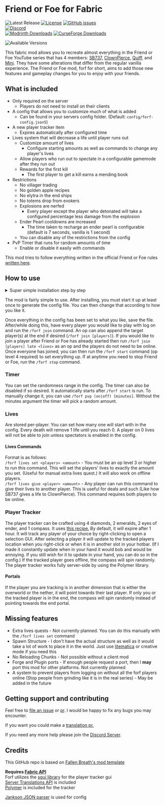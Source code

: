 # Friend or Foe for Fabric

![Latest Release](https://img.shields.io/github/v/tag/ILIkeFood971/forf?label=Latest%20Release)
[![License](https://img.shields.io/github/license/ILIkeFood971/forf)](https://github.com/ILikeFood971/ForF/blob/1.20/LICENSE)
[![GitHub issues](https://img.shields.io/github/issues/ILikeFood971/forf)](https://github.com/ILikeFood971/ForF/issues)  
[![Discord](https://img.shields.io/discord/1142919875300430015?logo=discord&label=discord)](https://discord.gg/ypyRwVEaBT)  
[![Modrinth Downloads](https://img.shields.io/modrinth/dt/forf?logo=modrinth&label=Modrinth%20Downloads)](https://modrinth.com/mod/forf)
[![CurseForge Downloads](https://cf.way2muchnoise.eu/full_919008_CurseForge%20Downloads.svg)](https://www.curseforge.com/minecraft/mc-mods/forf)

![Available Versions](https://cf.way2muchnoise.eu/versions/For%20MC_919008_all.svg)

This fabric mod allows you to recreate almost everything in the Friend or Foe YouTube series that has 4
members: [SB737,](https://youtube.com/playlist?list=PLWJikipm2MTbCmHm6e9KV0bPmW6chk1j9) [ClownPierce,](https://www.youtube.com/@ClownPierce) [Quiff,](https://www.youtube.com/@QuiffYT)
and [Mini](https://www.youtube.com/playlist?list=PLkUQm5HBzevSUv6iW8EMErAmIKPKD4uF7). They have some alterations that
differ from the regular vanilla experience. The Friend or Foe mod, forf for short, aims to add those new features and
gameplay changes for you to enjoy with your friends.

## What is included

- Only required on the server
    - Players do not need to install on their clients
- A config that allows you to customize much of what is added
    - Can be found in your servers config folder. (Default: `config/forf-config.json5`)
- A new player tracker item
    - Expires automatically after configured time
- Lives system that will decrease a life until player runs out
    - Customize amount of lives
        - Configure starting amounts as well as commands to change any player's lives
    - Allow players who run out to spectate in a configurable gamemode after they run out
    - Rewards for the first kill
        - The first player to get a kill earns a mending book
- Restrictions
    - No villager trading
    - No golden apple recipes
    - No elytra in the end ships
    - No totems drop from evokers
    - Explosions are nerfed
        - Every player except the player who detonated will take a configured percentage less damage from the explosion
    - Ender Pearl cooldowns are increased
        - The time taken to recharge an ender pearl is configurable (default is 7 seconds, vanilla is 1 second)
    - You can disable any of the restrictions from the config
- PvP Timer that runs for random amounts of time
    - Enable or disable it easily with commands

This mod tries to follow everything written in the official Friend or Foe
rules [written here](https://pastebin.com/X9j3ZsNb).

## How to use

<details><summary>Super simple installation step by step</summary>

1. Set up a Minecraft server
    1. You can use either a server host or host it yourself
    2. If you are hosting it yourself, you can
       use [this](https://help.minecraft.net/hc/en-us/articles/360058525452-How-to-Setup-a-Minecraft-Java-Edition-Server)
       tutorial
    3. Download and install the latest Fabric Loader for servers from [here](https://fabricmc.net/use/server/)
        1. Most server hosts can do this automatically for you, if you need help installing on a server host look
           through their documentation or look up how to install Fabric on your server host
        2. If you're self-hosting it then replace the server jar you downloaded in step 1 with this new jar file
2. Install Friend or Foe and it's dependencies
    1. Download the latest Friend or Foe version for your Minecraft version
       from [Modrinth](https://modrinth.com/mod/forf)
       or [CurseForge](https://www.curseforge.com/minecraft/mc-mods/forf/files/all)
    2. Download the latest Fabric API version for your Minecraft version
       from [Modrinth](https://modrinth.com/mod/fabric-api)
       or [CurseForge](https://www.curseforge.com/minecraft/mc-mods/fabric-api/files/all)
    3. Put the 2 jar files you downloaded in step 3 and 4 into your server's `mods` folder
        1. If you are using a server host, you can usually do this through their file manager
        2. If you are self-hosting, you can find the `mods` folder in the same folder as the server jar
    4. Start up your server
        1. If you are using a server host, you can usually do this through their control panel
        2. If you are self-hosting, you can start it up by running the server jar file
3. Edit your Friend or Foe config file
    1. Stop your server
    2. Open the config file in your favorite text editor or in your server host's file manager
        1. You can find the config file in the same folder as the server jar
    3. Carefully look through all the options and edit them however you want
    4. Save the file
4. Start Friend or Foe
    1. Start up your server
    2. Run the `/forf join` command on every player you want to play with
        1. You can also append the target player(s) at the end if desired (`/forf join [players]`) (This works even with
           player who are not online)
    3. Run the `/forf start` command (op level 3 required) to set everything up
        1. Either have an op run it or run it on the server console
    4. Enjoy!

</details>

The mod is fairly simple to use. After installing, you must start it up at least once to generate the config file. You
can then change that according to how you like it.

Once everything in the config has been set to what you like, save the file. After/while doing this, have every player
you would like to play with log on and run the `/forf join` command. An op can also append the target player(s) at the
end if desired (`/forf join [players]`). If you would like to join a player after Friend or Foe has already started then
run `/forf join [players] late <lives>` as an op and the players do not need to be online. Once everyone has joined, you
can then run the `/forf start` command (op level 4 required) to set everything up. If at anytime you need to stop Friend
or Foe, run the `/forf stop` command.

### Timer

You can set the randomness range in the config. The timer can also be disabled if so desired. It automatically starts
after `/forf start` is run. To manually change it, you can use `/forf pvp (on|off) [minutes]`. Without the minutes
argument the timer will pick a random amount.

### Lives

Are stored per-player. You can set how many one will start with in the config. Every death will remove 1 life until you
reach 0. A player on 0 lives will not be able to join unless spectators is enabled in the config.

#### Lives Commands

Format is as follows:  
`/forf lives set <players> <amount>` - You must be an op level 3 or higher to run this command. This will set the
players' lives to exactly the amount you set. (Useful for manual extra lives quest.) It will also work on offline
players.  
`/forf lives give <player> <amount>` - Any player can run this command to give their lives to another player. This is
useful for deals and such (Like how SB737 gives a life to ClownPierce). This command requires both players to be online.

### Player Tracker

The player tracker can be crafted using 4 diamonds, 2 emeralds, 2 eyes of ender, and 1 compass. It
uses [this recipe.](https://gyazo.com/444fa8fc199afff4d1af3c8dd641fab4) By default, it will expire after 1 hour. It will
track any player of your choice by right-clicking to open a selection GUI. After selecting a player it will update to
the tracked players location when you right-click or when it is in another slot in your hotbar. (If I made it constantly
update when in your hand it would bob and would be annoying. If you still wish for it to update in your hand, you can do
so in the config.) If the tracked player goes offline, the compass will spin randomly. The player tracker works fully
server-side by using the Polymer library.

#### Portals

If the player you are tracking is in another dimension that is either the overworld or the nether, it will point towards
their last player. If only you or the tracked player is in the end, the compass will spin randomly instead of pointing
towards the end portal.

## Missing features

- Extra lives quests - Not currently planned. You can do this manually with the `/forf lives set` command
- Spawn Structure - I don't have the actual structure as well as it would take a lot of work to place it in the world.
  Just use [litematica](https://www.curseforge.com/minecraft/mc-mods/litematica) or creative mode if you need this
- No Reloading Chunks - Not possible without a client mod
- Forge and Plugin ports - If enough people request a port, then I **may** port this mod for other platforms. Not
  currently planned
- A system to prevent players from logging on without all the forf players online (Stop people from grinding like it is
  in the real series) - May be added in the future

## Getting support and contributing

Feel free to [file an issue](https://github.com/ILikeFood971/ForF/issues)
or [pr](https://github.com/ILikeFood971/ForF/pulls). I would be happy to fix any bugs you may encounter.

If you want you could make
a [translation pr.](https://github.com/ILikeFood971/ForF/tree/main/src/main/resources/assets/forf/lang)

If you need any more help please join the [Discord Server](https://discord.gg/ypyRwVEaBT).

## Credits

This GitHub repo is based on [Fallen Breath's mod template](https://github.com/Fallen-Breath/fabric-mod-template)

**Requires [Fabric API](https://modrinth.com/mod/fabric-api)**  
Forf utilizes the [sgui library](https://github.com/Patbox/sgui) for the player tracker gui  
[Server Translations API](https://github.com/NucleoidMC/Server-Translations) is included  
[Polymer](https://github.com/Patbox/polymer) is included for the tracker

[Jankson JSON parser](https://github.com/falkreon/Jankson) is used for config